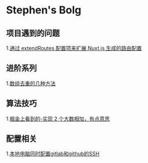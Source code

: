 # Stephen's Bolg
## 项目遇到的问题
1.[通过 extendRoutes 配置项来扩展 Nuxt.js 生成的路由配置](https://github.com/H-Stephen/Blog/issues/7#issue-521295620)
## 进阶系列
1.[数组去重的几种方法](https://github.com/H-Stephen/Blog/issues/5#issue-499394032)
## 算法技巧
1.[掘金上看到的-实现 2 个大数相加，有点意思](https://github.com/H-Stephen/Blog/issues/6#issue-519066198)
## 配置相关
1.[本地电脑同时配置gitlab和github的SSH](https://github.com/H-Stephen/Blog/issues/2#issue-498031994)
